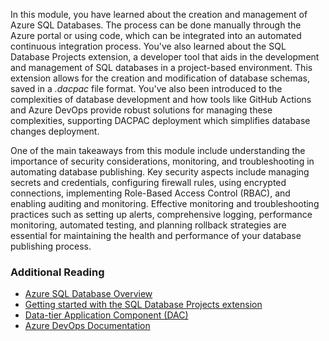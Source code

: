 In this module, you have learned about the creation and management of Azure SQL Databases. The process can be done manually through the Azure portal or using code, which can be integrated into an automated continuous integration process. You've also learned about the SQL Database Projects extension, a developer tool that aids in the development and management of SQL databases in a project-based environment. This extension allows for the creation and modification of database schemas, saved in a *.dacpac* file format. You've also been introduced to the complexities of database development and how tools like GitHub Actions and Azure DevOps provide robust solutions for managing these complexities, supporting DACPAC deployment which simplifies database changes deployment.

One of the main takeaways from this module include understanding the importance of security considerations, monitoring, and troubleshooting in automating database publishing. Key security aspects include managing secrets and credentials, configuring firewall rules, using encrypted connections, implementing Role-Based Access Control (RBAC), and enabling auditing and monitoring. Effective monitoring and troubleshooting practices such as setting up alerts, comprehensive logging, performance monitoring, automated testing, and planning rollback strategies are essential for maintaining the health and performance of your database publishing process.

### Additional Reading

- [Azure SQL Database Overview](/azure/azure-sql/database/sql-database-paas-overview?azure-portal=true)
- [Getting started with the SQL Database Projects extension](/azure-data-studio/extensions/sql-database-project-extension-getting-started?azure-portal=true)
- [Data-tier Application Component (DAC)](/sql/relational-databases/data-tier-applications/data-tier-applications?azure-portal=true)
- [Azure DevOps Documentation](/azure/devops?azure-portal=true)
